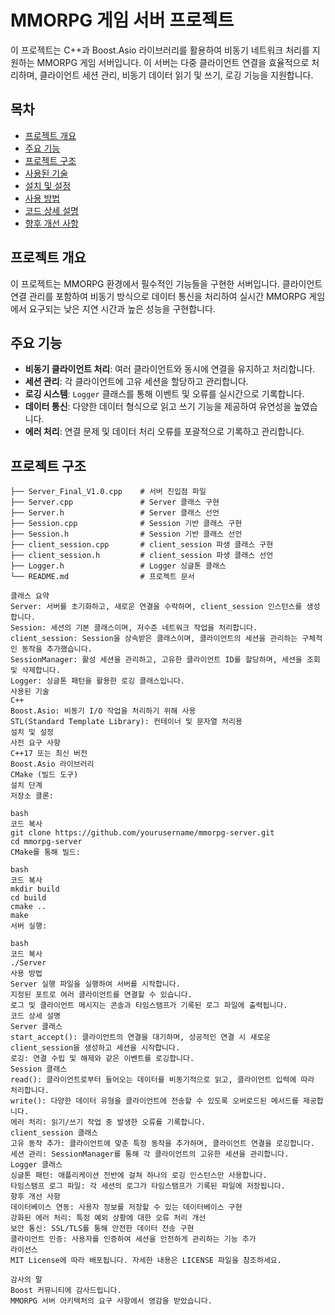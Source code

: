 # MMORPG 게임 서버 프로젝트

이 프로젝트는 C++과 Boost.Asio 라이브러리를 활용하여 비동기 네트워크 처리를 지원하는 MMORPG 게임 서버입니다. 이 서버는 다중 클라이언트 연결을 효율적으로 처리하며, 클라이언트 세션 관리, 비동기 데이터 읽기 및 쓰기, 로깅 기능을 지원합니다.

## 목차

- [프로젝트 개요](#프로젝트-개요)
- [주요 기능](#주요-기능)
- [프로젝트 구조](#프로젝트-구조)
- [사용된 기술](#사용된-기술)
- [설치 및 설정](#설치-및-설정)
- [사용 방법](#사용-방법)
- [코드 상세 설명](#코드-상세-설명)
- [향후 개선 사항](#향후-개선-사항)

## 프로젝트 개요

이 프로젝트는 MMORPG 환경에서 필수적인 기능들을 구현한 서버입니다. 클라이언트 연결 관리를 포함하여 비동기 방식으로 데이터 통신을 처리하여 실시간 MMORPG 게임에서 요구되는 낮은 지연 시간과 높은 성능을 구현합니다.

## 주요 기능

- **비동기 클라이언트 처리**: 여러 클라이언트와 동시에 연결을 유지하고 처리합니다.
- **세션 관리**: 각 클라이언트에 고유 세션을 할당하고 관리합니다.
- **로깅 시스템**: `Logger` 클래스를 통해 이벤트 및 오류를 실시간으로 기록합니다.
- **데이터 통신**: 다양한 데이터 형식으로 읽고 쓰기 기능을 제공하여 유연성을 높였습니다.
- **에러 처리**: 연결 문제 및 데이터 처리 오류를 포괄적으로 기록하고 관리합니다.

## 프로젝트 구조

```plaintext
├── Server_Final_V1.0.cpp    # 서버 진입점 파일
├── Server.cpp               # Server 클래스 구현
├── Server.h                 # Server 클래스 선언
├── Session.cpp              # Session 기반 클래스 구현
├── Session.h                # Session 기반 클래스 선언
├── client_session.cpp       # client_session 파생 클래스 구현
├── client_session.h         # client_session 파생 클래스 선언
├── Logger.h                 # Logger 싱글톤 클래스
└── README.md                # 프로젝트 문서

클래스 요약
Server: 서버를 초기화하고, 새로운 연결을 수락하며, client_session 인스턴스를 생성합니다.
Session: 세션의 기본 클래스이며, 저수준 네트워크 작업을 처리합니다.
client_session: Session을 상속받은 클래스이며, 클라이언트의 세션을 관리하는 구체적인 동작을 추가했습니다.
SessionManager: 활성 세션을 관리하고, 고유한 클라이언트 ID를 할당하며, 세션을 조회 및 삭제합니다.
Logger: 싱글톤 패턴을 활용한 로깅 클래스입니다.
사용된 기술
C++
Boost.Asio: 비동기 I/O 작업을 처리하기 위해 사용
STL(Standard Template Library): 컨테이너 및 문자열 처리용
설치 및 설정
사전 요구 사항
C++17 또는 최신 버전
Boost.Asio 라이브러리
CMake (빌드 도구)
설치 단계
저장소 클론:

bash
코드 복사
git clone https://github.com/yourusername/mmorpg-server.git
cd mmorpg-server
CMake를 통해 빌드:

bash
코드 복사
mkdir build
cd build
cmake ..
make
서버 실행:

bash
코드 복사
./Server
사용 방법
Server 실행 파일을 실행하여 서버를 시작합니다.
지정된 포트로 여러 클라이언트를 연결할 수 있습니다.
로그 및 클라이언트 메시지는 콘솔과 타임스탬프가 기록된 로그 파일에 출력됩니다.
코드 상세 설명
Server 클래스
start_accept(): 클라이언트의 연결을 대기하며, 성공적인 연결 시 새로운 client_session을 생성하고 세션을 시작합니다.
로깅: 연결 수립 및 해제와 같은 이벤트를 로깅합니다.
Session 클래스
read(): 클라이언트로부터 들어오는 데이터를 비동기적으로 읽고, 클라이언트 입력에 따라 처리합니다.
write(): 다양한 데이터 유형을 클라이언트에 전송할 수 있도록 오버로드된 메서드를 제공합니다.
에러 처리: 읽기/쓰기 작업 중 발생한 오류를 기록합니다.
client_session 클래스
고유 동작 추가: 클라이언트에 맞춘 특정 동작을 추가하며, 클라이언트 연결을 로깅합니다.
세션 관리: SessionManager를 통해 각 클라이언트의 고유한 세션을 관리합니다.
Logger 클래스
싱글톤 패턴: 애플리케이션 전반에 걸쳐 하나의 로깅 인스턴스만 사용합니다.
타임스탬프 로그 파일: 각 세션의 로그가 타임스탬프가 기록된 파일에 저장됩니다.
향후 개선 사항
데이터베이스 연동: 사용자 정보를 저장할 수 있는 데이터베이스 구현
강화된 에러 처리: 특정 예외 상황에 대한 오류 처리 개선
보안 통신: SSL/TLS를 통해 안전한 데이터 전송 구현
클라이언트 인증: 사용자를 인증하여 세션을 안전하게 관리하는 기능 추가
라이선스
MIT License에 따라 배포됩니다. 자세한 내용은 LICENSE 파일을 참조하세요.

감사의 말
Boost 커뮤니티에 감사드립니다.
MMORPG 서버 아키텍처의 요구 사항에서 영감을 받았습니다.